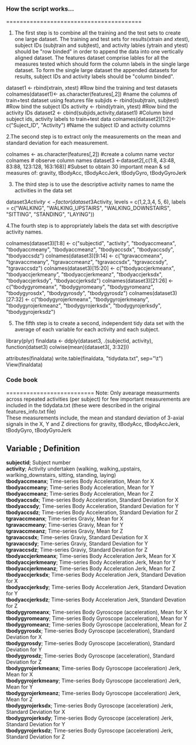 ### How the script works...
========================================

1. The first step is to combine all the training and the test sets to create one large dataset.  The training and test sets for results(xtrain and xtest), subject IDs (subjtrain and subjtest),
and activity lables (ytrain and ytest) should be "row binded" in order to append the data into one vertically aligned dataset.  The features dataset comprise lables for
all the measures tested  which should form the column labels in the single large dataset.  To form the single large dataset the appended datasets for results, subject IDs and activity labels
should be "column binded".   

dataset1 <- rbind(xtrain, xtest)                     #Row bind the training and test datasets
colnames(dataset1)<- as.character(features[,2])      #name the columns of train+test dataset using features file
subjids <- rbind(subjtrain, subjtest)                #Row bind the subject IDs
activity <- rbind(ytrain, ytest)                     #Row bind the activity IDs
dataset2 <- cbind(subjids,activity,dataset1)         #Column bind subject ids, activity labels to train+test data
colnames(dataset2)[1:2]<- c("Suject_ID", "Activity") #Name the subject ID and activity columns


2.The second step is to extract only the measurements on the mean and standard deviation for each measurement. 

colnames <- as.character(features[,2])                        #create a column name vector
colnames                                                      # observe column names 
dataset3 <-dataset2[,c(1:8, 43:48, 83:88, 123:128, 163:168)]  #Subset to obtain 30 important mean & sd measures of: gravity, tBodyAcc, tBodyAccJerk, tBodyGyro, tBodyGyroJerk


3. The third step is to use the descriptive activity names to name the activities in the data set

dataset3$Activity<- factor(dataset3$Activity, levels = c(1,2,3,4, 5, 6), labels = c("WALKING", "WALKING_UPSTAIRS", "WALKING_DOWNSTAIRS", "SITTING", "STANDING", "LAYING"))


4.The fourth step is to appropriately labels the data set with descriptive activity names.

colnames(dataset3)[1:8] <- c("subjectid", "activity", "tbodyaccmeanx", "tbodyaccmeany", "tbodyaccmeanz", "tbodyaccsdx", "tbodyaccsdy", "tbodyaccsdz")
colnames(dataset3)[9:14] <- c("tgravaccmeanx", "tgravaccmeany", "tgravaccmeanz", "tgravaccsdx", "tgravaccsdy", "tgravaccsdz")
colnames(dataset3)[15:20] <- c("tbodyaccjerkmeanx", "tbodyaccjerkmeany", "tbodyaccjerkmeanz", "tbodyaccjerksdx", "tbodyaccjerksdy", "tbodyaccjerksdz")
colnames(dataset3)[21:26] <- c("tbodygyromeanx", "tbodygyromeany", "tbodygyromeanz", "tbodygyrosdx", "tbodygyrosdy", "tbodygyrosdz")
colnames(dataset3)[27:32] <- c("tbodygyrojerkmeanx", "tbodygyrojerkmeany", "tbodygyrojerkmeanz", "tbodygyrojerksdx", "tbodygyrojerksdy", "tbodygyrojerksdz")


5. The fifth step is to create a second, independent tidy data set with the average of each variable for each activity and each subject. 

library(plyr)
finaldata <- ddply(dataset3, .(subjectid, activity),  function(datset3) colwise(mean)(dataset3[, 3:32]))

attributes(finaldata)
write.table(finaldata, "tidydata.txt", sep="\t") 
View(finaldata)



### Code book
========================== 
Note: Only avearage measurments across repeated activities (per subject) for few important measurements are included in the tidydata.txt (these were described in the original features_info.txt file)  
These measurements include, the mean and standard deviation of 3-axial signals in the X, Y and Z directions for gravity, tBodyAcc, tBodyAccJerk, tBodyGyro, tBodyGyroJerk  

**Variable**   ;				Definition  							
----------------------------------------------------------------------------------------------------------------------  
**subjectid**; 	  	Subject number  											
**activity**;	  	Activity undertaken (walking, walking_upstairs, warlking_downstairs, sitting, standing, laying)  
**tbodyaccmeanx**;     	Time-series Body Acceleration, Mean for X   
**tbodyaccmeany**;   	Time-series Body Acceleration, Mean for Y     
**tbodyaccmeanz**;   	Time-series Body Acceleration, Mean for Z    
**tbodyaccsdx**;       	Time-series Body Acceleration, Standard Deviation for X   
**tbodyaccsdy**;        Time-series Body Acceleration, Standard Deviation for Y   
**tbodyaccsdz**;        Time-series Body Acceleration, Standard Deviation for Z  
**tgravaccmeanx**;      Time-series Graviy, Mean for X   
**tgravaccmeany**;     	Time-series Graviy, Mean for Y   
**tgravaccmeanz**;     	Time-series Graviy, Mean for Z   
**tgravaccsdx**;       	Time-series Graviy, Standard Deviation for X   
**tgravaccsdy**;        Time-series Graviy, Standard Deviation for Y  
**tgravaccsdz**;        Time-series Graviy, Standard Deviation for Z  
**tbodyaccjerkmeanx**; 	Time-series Body Acceleration Jerk, Mean for X  
**tbodyaccjerkmeany**;  Time-series Body Acceleration Jerk, Mean for Y  
**tbodyaccjerkmeanz**;  Time-series Body Acceleration Jerk, Mean for Z  
**tbodyaccjerksdx**;    Time-series Body Acceleration Jerk, Standard Devation for X  
**tbodyaccjerksdy**;    Time-series Body Acceleration Jerk, Standard Devation for Y  
**tbodyaccjerksdz**;   	Time-series Body Acceleration Jerk, Standard Devation for Z  
**tbodygyromeanx**;    	Time-series Body Gyroscope (acceleration), Mean for X  
**tbodygyromeany**;     Time-series Body Gyroscope (acceleration), Mean for Y  
**tbodygyromeanz**;     Time-series Body Gyroscope (acceleration), Mean for Z  
**tbodygyrosdx**;       Time-series Body Gyroscope (acceleration), Standard Deviation for X  
**tbodygyrosdy**;      	Time-series Body Gyroscope (acceleration), Standard Deviation for Y  
**tbodygyrosdz**;       Time-series Body Gyroscope (acceleration), Standard Deviation for Z  
**tbodygyrojerkmeanx**;	Time-series Body Gyroscope (acceleration) Jerk, Mean for X  
**tbodygyrojerkmeany**;	Time-series Body Gyroscope (acceleration) Jerk, Mean for Y  
**tbodygyrojerkmeanz**;	Time-series Body Gyroscope (acceleration) Jerk, Mean for Z  
**tbodygyrojerksdx**;  	Time-series Body Gyroscope (acceleration) Jerk, Standard Deviation for X  
**tbodygyrojerksdy**;  	Time-series Body Gyroscope (acceleration) Jerk, Standard Deviation for Y  
**tbodygyrojerksdz**;	Time-series Body Gyroscope (acceleration) Jerk, Standard Deviation for Z  
